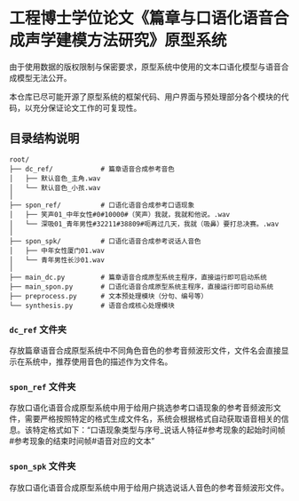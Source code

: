 # 工程博士学位论文《篇章与口语化语音合成声学建模方法研究》原型系统

由于使用数据的版权限制与保密要求，原型系统中使用的文本口语化模型与语音合成模型无法公开。

本仓库已尽可能开源了原型系统的框架代码、用户界面与预处理部分各个模块的代码，以充分保证论文工作的可复现性。

## 目录结构说明

```
root/
├── dc_ref/            # 篇章语音合成参考音色
│   ├── 默认音色_主角.wav
│   └── 默认音色_小孩.wav
│
├── spon_ref/          # 口语化语音合成参考口语现象
│   ├── 笑声01_中年女性#0#10000#（笑声）我就，我就和他说。.wav
│   └── 深吸01_青年男性#32211#38809#呃再过几天，我就（吸鼻）要打总决赛。.wav
│
├── spon_spk/          # 口语化语音合成参考说话人音色
│   ├── 中年女性厦门01.wav
│   └── 青年男性长沙01.wav
│
├── main_dc.py         # 篇章语音合成原型系统主程序，直接运行即可启动系统
├── main_spon.py       # 口语化语音合成原型系统主程序，直接运行即可启动系统
├── preprocess.py      # 文本预处理模块（分句、编号等）
└── synthesis.py       # 语音合成核心处理模块

```

### `dc_ref` 文件夹

存放篇章语音合成原型系统中不同角色音色的参考音频波形文件，文件名会直接显示在系统中，推荐使用音色的描述作为文件名。

### `spon_ref` 文件夹

存放口语化语音合成原型系统中用于给用户挑选参考口语现象的参考音频波形文件，需要严格按照特定的格式生成文件名，系统会根据格式自动获取语音相关的信息。该特定格式如下：“口语现象类型与序号_说话人特征#参考现象的起始时间帧#参考现象的结束时间帧#语音对应的文本”

### `spon_spk` 文件夹
存放口语化语音合成原型系统中用于给用户挑选说话人音色的参考音频波形文件。
